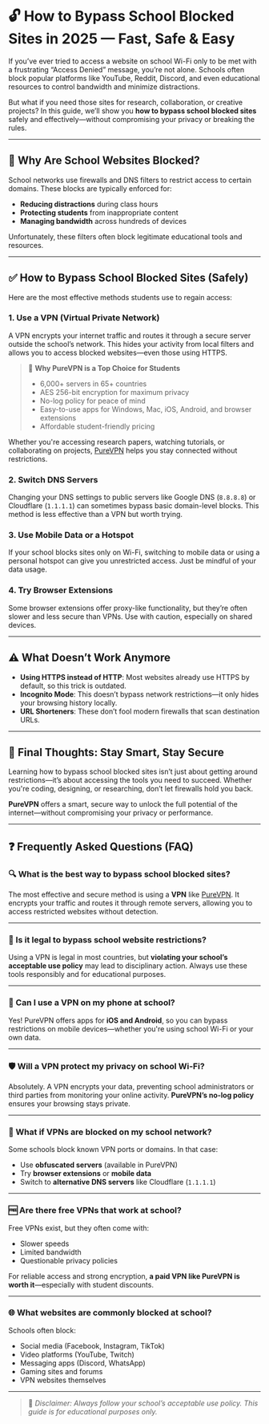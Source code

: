 # 🔓 How to Bypass School Blocked Sites in 2025 — Fast, Safe & Easy

If you’ve ever tried to access a website on school Wi-Fi only to be met with a frustrating “Access Denied” message, you’re not alone. Schools often block popular platforms like YouTube, Reddit, Discord, and even educational resources to control bandwidth and minimize distractions.

But what if you need those sites for research, collaboration, or creative projects? In this guide, we’ll show you **how to bypass school blocked sites** safely and effectively—without compromising your privacy or breaking the rules.

---

## 🚫 Why Are School Websites Blocked?

School networks use firewalls and DNS filters to restrict access to certain domains. These blocks are typically enforced for:

- **Reducing distractions** during class hours  
- **Protecting students** from inappropriate content  
- **Managing bandwidth** across hundreds of devices  

Unfortunately, these filters often block legitimate educational tools and resources.

---

## ✅ How to Bypass School Blocked Sites (Safely)

Here are the most effective methods students use to regain access:

### 1. Use a VPN (Virtual Private Network)

A VPN encrypts your internet traffic and routes it through a secure server outside the school’s network. This hides your activity from local filters and allows you to access blocked websites—even those using HTTPS.

> 🔐 **Why PureVPN is a Top Choice for Students**  
> - 6,000+ servers in 65+ countries  
> - AES 256-bit encryption for maximum privacy  
> - No-log policy for peace of mind  
> - Easy-to-use apps for Windows, Mac, iOS, Android, and browser extensions  
> - Affordable student-friendly pricing  

Whether you're accessing research papers, watching tutorials, or collaborating on projects, [PureVPN](https://vpnleaktester.com/get/purevpn) helps you stay connected without restrictions.

### 2. Switch DNS Servers

Changing your DNS settings to public servers like Google DNS (`8.8.8.8`) or Cloudflare (`1.1.1.1`) can sometimes bypass basic domain-level blocks. This method is less effective than a VPN but worth trying.

### 3. Use Mobile Data or a Hotspot

If your school blocks sites only on Wi-Fi, switching to mobile data or using a personal hotspot can give you unrestricted access. Just be mindful of your data usage.

### 4. Try Browser Extensions

Some browser extensions offer proxy-like functionality, but they’re often slower and less secure than VPNs. Use with caution, especially on shared devices.

---

## ⚠️ What Doesn’t Work Anymore

- **Using HTTPS instead of HTTP**: Most websites already use HTTPS by default, so this trick is outdated.  
- **Incognito Mode**: This doesn’t bypass network restrictions—it only hides your browsing history locally.  
- **URL Shorteners**: These don’t fool modern firewalls that scan destination URLs.

---

## 🧠 Final Thoughts: Stay Smart, Stay Secure

Learning how to bypass school blocked sites isn’t just about getting around restrictions—it’s about accessing the tools you need to succeed. Whether you're coding, designing, or researching, don’t let firewalls hold you back.

**PureVPN** offers a smart, secure way to unlock the full potential of the internet—without compromising your privacy or performance.

---

## ❓ Frequently Asked Questions (FAQ)

### 🔍 What is the best way to bypass school blocked sites?

The most effective and secure method is using a **VPN** like [PureVPN](https://vpnleaktester.com/get/purevpn). It encrypts your traffic and routes it through remote servers, allowing you to access restricted websites without detection.

---

### 🧠 Is it legal to bypass school website restrictions?

Using a VPN is legal in most countries, but **violating your school’s acceptable use policy** may lead to disciplinary action. Always use these tools responsibly and for educational purposes.

---

### 📱 Can I use a VPN on my phone at school?

Yes! PureVPN offers apps for **iOS and Android**, so you can bypass restrictions on mobile devices—whether you're using school Wi-Fi or your own data.

---

### 🛡️ Will a VPN protect my privacy on school Wi-Fi?

Absolutely. A VPN encrypts your data, preventing school administrators or third parties from monitoring your online activity. **PureVPN’s no-log policy** ensures your browsing stays private.

---

### 🧩 What if VPNs are blocked on my school network?

Some schools block known VPN ports or domains. In that case:
- Use **obfuscated servers** (available in PureVPN)  
- Try **browser extensions** or **mobile data**  
- Switch to **alternative DNS servers** like Cloudflare (`1.1.1.1`)

---

### 🆓 Are there free VPNs that work at school?

Free VPNs exist, but they often come with:
- Slower speeds  
- Limited bandwidth  
- Questionable privacy policies  

For reliable access and strong encryption, **a paid VPN like PureVPN is worth it**—especially with student discounts.

---

### 🌐 What websites are commonly blocked at school?

Schools often block:
- Social media (Facebook, Instagram, TikTok)  
- Video platforms (YouTube, Twitch)  
- Messaging apps (Discord, WhatsApp)  
- Gaming sites and forums  
- VPN websites themselves

---

> 📌 _Disclaimer: Always follow your school’s acceptable use policy. This guide is for educational purposes only._

